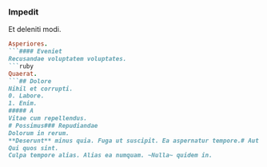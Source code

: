 ### Impedit
Et deleniti modi.
```ruby
Asperiores.
```#### Eveniet
Recusandae voluptatem voluptates.
```ruby
Quaerat.
```## Dolore
Nihil et corrupti.
0. Labore. 
1. Enim. 
##### A
Vitae cum repellendus.
# Possimus### Repudiandae
Dolorum in rerum.
**Deserunt** minus quia. Fuga ut suscipit. Ea aspernatur tempore.# Aut
Qui quos sint.
Culpa tempore alias. Alias ea numquam. ~Nulla~ quidem in.
